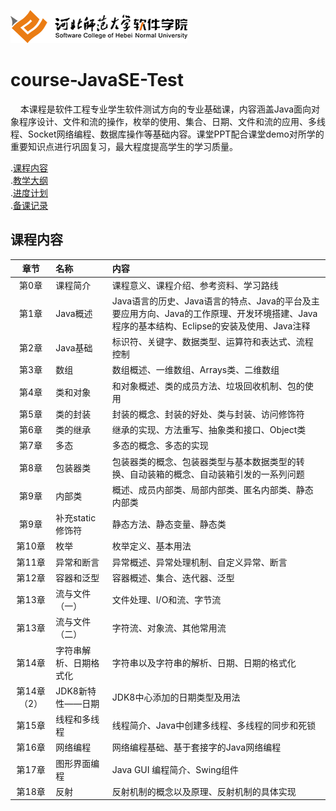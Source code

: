 ![河北师范大学软件学院](./image/logo.png)
# course-JavaSE-Test
&nbsp; &nbsp; 本课程是软件工程专业学生软件测试方向的专业基础课，内容涵盖Java面向对象程序设计、文件和流的操作，枚举的使用、集合、日期、文件和流的应用、多线程、Socket网络编程、数据库操作等基础内容。课堂PPT配合课堂demo对所学的重要知识点进行巩固复习，最大程度提高学生的学习质量。 


.[课程内容](https://github.com/edu2act/course-JavaSE-test/)</br>
.[教学大纲](https://github.com/edu2act/course-JavaSE-test/)</br>
.[进度计划](https://github.com/edu2act/course-JavaSE-test/)</br>
.[备课记录](https://github.com/edu2act/course-JavaSE-test/)</br>

## 课程内容
|章节|名称|内容|
|:---:|:---|:---|
|第0章|课程简介|课程意义、课程介绍、参考资料、学习路线|
|第1章|Java概述|Java语言的历史、Java语言的特点、Java的平台及主要应用方向、Java的工作原理、开发环境搭建、Java程序的基本结构、Eclipse的安装及使用、Java注释|
|第2章 |Java基础|标识符、关键字、数据类型、运算符和表达式、流程控制|
|第3章|数组|数组概述、一维数组、Arrays类、二维数组|
|第4章|类和对象|和对象概述、类的成员方法、垃圾回收机制、包的使用|
|第5章|类的封装|封装的概念、封装的好处、类与封装、访问修饰符|
|第6章|类的继承|继承的实现、方法重写、抽象类和接口、Object类|
|第7章|多态|多态的概念、多态的实现|
|第8章|包装器类|包装器类的概念、包装器类型与基本数据类型的转换、自动装箱的概念、自动装箱引发的一系列问题|
|第9章|内部类|概述、成员内部类、局部内部类、匿名内部类、静态内部类|
|第9章|补充static修饰符|静态方法、静态变量、静态类|
|第10章|枚举|枚举定义、基本用法|
|第11章|异常和断言|异常概述、异常处理机制、自定义异常、断言|
|第12章|容器和泛型|容器概述、集合、迭代器、泛型|
|第13章|流与文件（一）|文件处理、I/O和流、字节流|
|第13章|流与文件（二）|字符流、对象流、其他常用流|
|第14章|字符串解析、日期格式化|字符串以及字符串的解析、日期、日期的格式化|
|第14章（2）| JDK8新特性——日期|JDK8中心添加的日期类型及用法|
|第15章|线程和多线程|线程简介、Java中创建多线程、多线程的同步和死锁|
|第16章|网络编程|网络编程基础、基于套接字的Java网络编程|
|第17章|图形界面编程|Java GUI 编程简介、Swing组件|
|第18章|反射|反射机制的概念以及原理、反射机制的具体实现|

